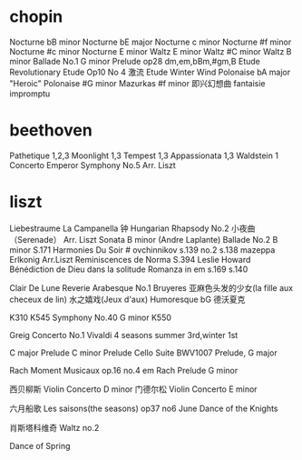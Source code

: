 # chopin
Nocturne bB minor
Nocturne bE major
Nocturne c minor
Nocturne #f minor
Nocturne #c minor
Nocturne E minor
Waltz E minor
Waltz #C minor
Waltz B minor
Ballade No.1 G minor
Prelude op28 dm,em,bBm,#gm,B
Etude Revolutionary
Etude Op10 No 4 激流
Etude Winter Wind
Polonaise bA major "Heroic"
Polonaise #G minor
Mazurkas #f minor
即兴幻想曲 fantaisie impromptu

# beethoven
Pathetique 1,2,3
Moonlight 1,3
Tempest 1,3
Appassionata 1,3
Waldstein 1
Concerto Emperor
Symphony No.5 Arr. Liszt

# liszt
Liebestraume
La Campanella 钟
Hungarian Rhapsody No.2
小夜曲 （Serenade） Arr. Liszt
Sonata B minor  (Andre Laplante)
Ballade No.2 B minor S.171
Harmonies Du Soir # ovchinnikov
s.139 no.2
s.138 mazeppa
Erlkonig Arr.Liszt
Reminiscences de Norma  S.394   Leslie Howard
Bénédiction de Dieu dans la solitude
Romanza in em s.169
s.140


Clair De Lune
Reverie
Arabesque No.1
Bruyeres
亚麻色头发的少女(la fille aux checeux de lin)
水之嬉戏(Jeux d'aux)
Humoresque bG 德沃夏克


K310
K545
Symphony No.40 G minor K550


Greig Concerto No.1
Vivaldi 4 seasons summer 3rd,winter 1st

C major Prelude
C minor Prelude
Cello Suite BWV1007 Prelude, G major

Rach Moment Musicaux op.16 no.4 em
Rach Prelude G minor

西贝柳斯 Violin Concerto D minor 
门德尔松 Violin Concerto E minor 

六月船歌 Les saisons(the seasons) op37 no6 June
Dance of the Knights

肖斯塔科维奇 Waltz no.2


Dance of Spring
